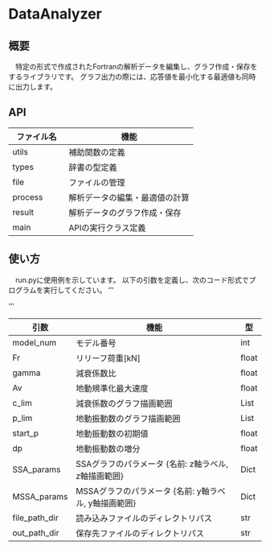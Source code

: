 # DataAnalyzer
## 概要
　特定の形式で作成されたFortranの解析データを編集し、グラフ作成・保存をするライブラリです。
グラフ出力の際には、応答値を最小化する最適値も同時に出力します。

## API
| ファイル名　| 機能　|
| - | - |
| utils | 補助関数の定義　|
| types | 辞書の型定義　|
| file | ファイルの管理 |
| process | 解析データの編集・最適値の計算 |
| result | 解析データのグラフ作成・保存　|
| main | APIの実行クラス定義　|

## 使い方
　run.pyに使用例を示しています。
以下の引数を定義し、次のコード形式でプログラムを実行してください。
‘’‘

‘’‘


| 引数　| 機能　| 型　|
| - | - | - |
| model_num | モデル番号　| int |
| Fr | リリーフ荷重[kN]　| float |
| gamma | 減衰係数比 | float |
| Av | 地動規準化最大速度 | float |
| c_lim | 減衰係数のグラフ描画範囲　| List |
| p_lim | 地動振動数のグラフ描画範囲　| List |
| start_p | 地動振動数の初期値　| float |
| dp | 地動振動数の増分　| float |
| SSA_params | SSAグラフのパラメータ {名前: z軸ラベル, z軸描画範囲}　| Dict |
| MSSA_params | MSSAグラフのパラメータ {名前: y軸ラベル, y軸描画範囲}　| Dict |
| file_path_dir | 読み込みファイルのディレクトリパス | str |
| out_path_dir | 保存先ファイルのディレクトリパス | str |

